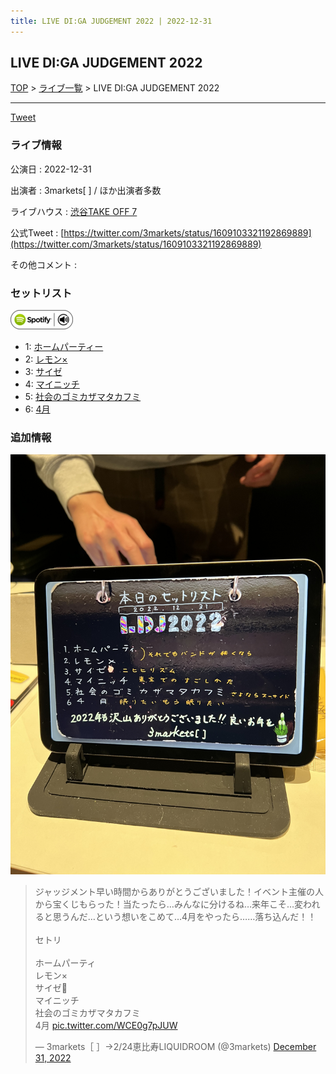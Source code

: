 ```yaml
---
title: LIVE DI:GA JUDGEMENT 2022 | 2022-12-31
---
```

## LIVE DI:GA JUDGEMENT 2022

[TOP](/setlist/) > [ライブ一覧](lives.html) > LIVE DI:GA JUDGEMENT 2022

___

<a href="https://twitter.com/share?ref_src=twsrc%5Etfw" data-text="3markets[ ]セットリスト > LIVE DI:GA JUDGEMENT 2022" class="twitter-share-button" data-via="3markets" data-hashtags="3markets" data-related="3markets" data-show-count="false">Tweet</a>

### ライブ情報

公演日
:    2022-12-31

出演者
:    3markets[ ] / ほか出演者多数

ライブハウス
:    [渋谷TAKE OFF 7](livehouse049.html)

公式Tweet
:    [https://twitter.com/3markets/status/1609103321192869889](https://twitter.com/3markets/status/1609103321192869889)

その他コメント
:    

### セットリスト


[![play with spotify](images/spotify-icon.png)](https://open.spotify.com/playlist/2swvyevVG9CrsgBRO0L5zd)



*  1: [ホームパーティー](song011.html)
*  2: [レモン×](song003.html)
*  3: [サイゼ](song004.html)
*  4: [マイニッチ](song046.html)
*  5: [社会のゴミカザマタカフミ](song002.html)
*  6: [4月](song029.html)


### 追加情報

[![セトリ画像](images/048.jpg)](images/048.jpg)


<blockquote class="twitter-tweet"><p lang="ja" dir="ltr">ジャッジメント早い時間からありがとうございました！イベント主催の人から宝くじもらった！当たったら…みんなに分けるね…来年こそ…変われると思うんだ…という想いをこめて…4月をやったら……落ち込んだ！！<br><br>セトリ<br><br>ホームパーティ<br>レモン×<br>サイゼ🎥<br>マイニッチ<br>社会のゴミカザマタカフミ<br>4月 <a href="https://t.co/WCE0g7pJUW">pic.twitter.com/WCE0g7pJUW</a></p>&mdash; 3markets［ ］→2/24恵比寿LIQUIDROOM (@3markets) <a href="https://twitter.com/3markets/status/1609103321192869889?ref_src=twsrc%5Etfw">December 31, 2022</a></blockquote>
<script async src="https://platform.twitter.com/widgets.js" charset="utf-8"></script>




<script async src="https://platform.twitter.com/widgets.js" charset="utf-8"></script>